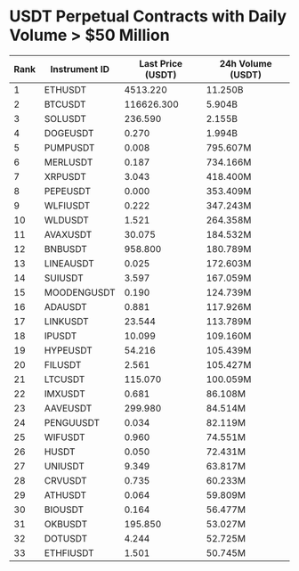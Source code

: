 # USDT Perpetual Contracts with Daily Volume > $50 Million

| Rank | Instrument ID | Last Price (USDT) | 24h Volume (USDT) |
|------|---------------|-------------------|-------------------|
| 1 | ETHUSDT | 4513.220 | 11.250B |
| 2 | BTCUSDT | 116626.300 | 5.904B |
| 3 | SOLUSDT | 236.590 | 2.155B |
| 4 | DOGEUSDT | 0.270 | 1.994B |
| 5 | PUMPUSDT | 0.008 | 795.607M |
| 6 | MERLUSDT | 0.187 | 734.166M |
| 7 | XRPUSDT | 3.043 | 418.400M |
| 8 | PEPEUSDT | 0.000 | 353.409M |
| 9 | WLFIUSDT | 0.222 | 347.243M |
| 10 | WLDUSDT | 1.521 | 264.358M |
| 11 | AVAXUSDT | 30.075 | 184.532M |
| 12 | BNBUSDT | 958.800 | 180.789M |
| 13 | LINEAUSDT | 0.025 | 172.603M |
| 14 | SUIUSDT | 3.597 | 167.059M |
| 15 | MOODENGUSDT | 0.190 | 124.739M |
| 16 | ADAUSDT | 0.881 | 117.926M |
| 17 | LINKUSDT | 23.544 | 113.789M |
| 18 | IPUSDT | 10.099 | 109.160M |
| 19 | HYPEUSDT | 54.216 | 105.439M |
| 20 | FILUSDT | 2.561 | 105.427M |
| 21 | LTCUSDT | 115.070 | 100.059M |
| 22 | IMXUSDT | 0.681 | 86.108M |
| 23 | AAVEUSDT | 299.980 | 84.514M |
| 24 | PENGUUSDT | 0.034 | 82.119M |
| 25 | WIFUSDT | 0.960 | 74.551M |
| 26 | HUSDT | 0.050 | 72.431M |
| 27 | UNIUSDT | 9.349 | 63.817M |
| 28 | CRVUSDT | 0.735 | 60.233M |
| 29 | ATHUSDT | 0.064 | 59.809M |
| 30 | BIOUSDT | 0.164 | 56.477M |
| 31 | OKBUSDT | 195.850 | 53.027M |
| 32 | DOTUSDT | 4.244 | 52.725M |
| 33 | ETHFIUSDT | 1.501 | 50.745M |
